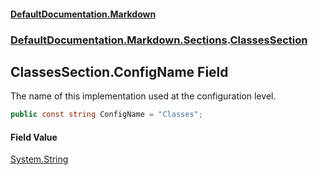 #### [DefaultDocumentation\.Markdown](../../../../index.md 'index')
### [DefaultDocumentation\.Markdown\.Sections](../../../../index.md#DefaultDocumentation.Markdown.Sections 'DefaultDocumentation\.Markdown\.Sections').[ClassesSection](index.md 'DefaultDocumentation\.Markdown\.Sections\.ClassesSection')

## ClassesSection\.ConfigName Field

The name of this implementation used at the configuration level\.

```csharp
public const string ConfigName = "Classes";
```

#### Field Value
[System\.String](https://learn.microsoft.com/en-us/dotnet/api/system.string 'System\.String')
